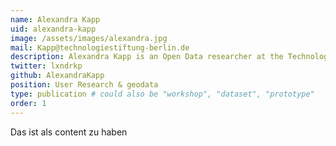 ```yaml
---
name: Alexandra Kapp
uid: alexandra-kapp
image: /assets/images/alexandra.jpg
mail: Kapp@technologiestiftung-berlin.de
description: Alexandra Kapp is an Open Data researcher at the Technologiestiftung Berlin. She studied Computing in the Humanities at the Otto-Friedrich-Universität Bamberg. She focuses on how geo spatial data can effectively be provided as Open Data.
twitter: lxndrkp
github: AlexandraKapp
position: User Research & geodata
type: publication # could also be "workshop", "dataset", "prototype"
order: 1
---
```



Das ist als content zu haben
